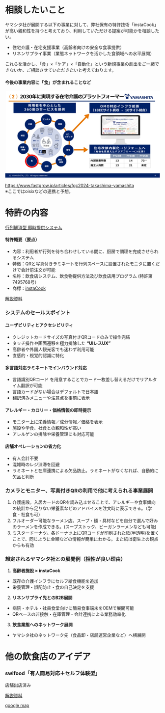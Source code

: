 # 相談したいこと

ヤマシタ社が展開する以下の事業に対して、弊社保有の特許技術「instaCook」が高い親和性を持つと考えており、利用していただける提案が可能かを相談したい。

- 住宅介護・在宅支援事業（高齢者向けの安全な食事提供）
- リネンサプライ事業（業態ネットワークを活かした食領域への水平展開）

これらを活かし、「食」×「ケア」×「自動化」という新規事業の創出をご一緒できないか、ご相談させていただきたいと考えております。

#### 今後の事業内容に「食」が含まれることなど
<img src="whole.jpg">

https://www.fastgrow.jp/articles/fgc2024-takashima-yamashita   
※ここではoisixなどの連携と予想。


# 特許の内容
[行列解消型 即時提供システム](https://www.j-platpat.inpit.go.jp/c1801/PU/JP-7495768/15/ja)

#### 特許概要（要点）
- 内容：利用者が行列を待ち合わせしている間に、厨房で調理を完成させられるシステム
- 特徴：QRと写真付きラミネートを行列スペースに設置されたモニタに置くだけで会計前注文が可能
- 名称：飲食店システム、飲食物提供方法及び飲食店用プログラム (特許第7495768号）
- 商標：[instaCook](https://www.j-platpat.inpit.go.jp/c1801/TR/JP-2023-113413/40/ja)


[解説資料](https://docs.google.com/presentation/d/10Ab8g-QCLMxRszhTiJYQ3fNbdF0yzpfhhurFtJROI_Y/edit#slide=id.p)

### システムのセールスポイント

#### ユーザビリティとアクセシビリティ
- クレジットカードサイズの写真付きQRコードのみで操作完結
- タッチ操作や画面遷移を極力排除した **“UIレスUX”**
- 高齢者や外国人観光客でも迷わず利用可能
- 直感的・視覚的認識に特化

#### 多言語対応ラミネートでインバウンド対応
- 言語識別QRコード を用意することでカード一枚差し替えるだけでリアルタイム翻訳が可能
- 言語カードがない場合はデフォルトで日本語
- 翻訳済みメニューや注意点を事前に表示

#### アレルギー・カロリー・価格情報の即時提示
- モニター上に栄養情報／成分情報／価格を表示
- 施設や学食、社食との親和性が高い
- アレルゲンの排除や栄養管理にも対応可能

#### 店舗オペレーションの省力化
- 有人会計不要
- 混雑時のレジ渋滞を回避
- ラミネートと在庫連携による欠品防止。ラミネートがなくなれば、自動的に欠品と判断



### カメラとモニター、写真付きQRの利用で他に考えられる事業展開
1. 介護施設。入居カードのQRを読み込ませることで、アレルギーや食事傾向の統計から足りない栄養素などのアドバイスを注文時に表示できる。（学食・社食も可）
1. フルオーダー可能なラーメン店。スープ・麺・具材などを自分で選んで好みのラーメンを作成できる。(スープストック、ビーガンラーメンなども可能)
1. ミスタードーナツ。各ドーナツ上にQRコードが印刷された紙(半透明)を置くことで、同じように金額などの情報が簡単にわかる。また紙は衛生上の観点からも有効

### 想定されるヤマシタ社との展開例（相性が良い理由）
1. **高齢者施設 × instaCook**
- 既存の介護インフラにセルフ給食機能を追加
- 栄養管理・誤配防止・食の自己決定を支援

2. **リネンサプライ先とのB2B展開**
- 病院・ホテル・社員食堂向けに簡易食事端末をOEMで展開可能
- QRベースの非接触・在庫管理・会計連携による業務効率化

3. **飲食業態へのネットワーク展開**
- ヤマシタ社のネットワーク先（食品卸・店舗運営企業など）へ横展開



# 他の飲食店のアイデア 

### swifood「有人簡易対応＋セルフ体験型」
店舗出店済み   

[解説資料](https://docs.google.com/presentation/d/168KVlSb-aO1OQ33S8YaAY1dvAV9Yx5GsY6PWzRJFlFw/edit#slide=id.p)

[google map](https://www.google.co.jp/maps/place/swifood+%E6%97%A5%E7%AB%8B%E5%B9%B8%E7%94%BA%E5%BA%97/@36.5914556,140.6559685,17z/data=!3m1!4b1!4m6!3m5!1s0x60218146ae029c75:0xdac368d330bd4a7f!8m2!3d36.5914556!4d140.6585434!16s%2Fg%2F11wthsg00l?hl=ja&entry=ttu&g_ep=EgoyMDI1MDQwOS4wIKXMDSoJLDEwMjExNDUzSAFQAw%3D%3D)


